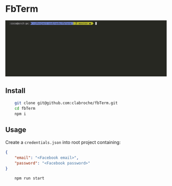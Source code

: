 # FbTerm

![Demo](./demo.gif)
## Install
``` bash
    git clone git@github.com:clabroche/fbTerm.git
    cd fbTerm
    npm i 
```

## Usage

Create a ```credentials.json``` into root project containing: 
``` json
{
    "email": "<Facebook email>",
    "password": "<Facebook password>"
}
```
``` bash
    npm run start 
```